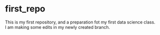 # first_repo
This is my first repository, and a preparation fot my first data science class.
I am making some edits in my newly created branch.
